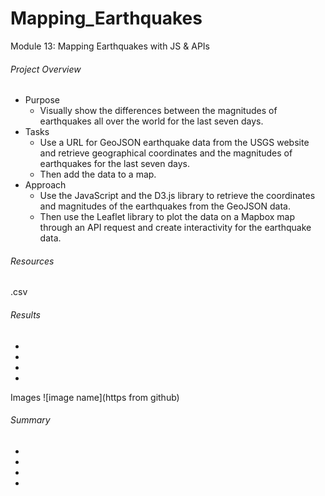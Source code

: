 # Mapping_Earthquakes
Module 13: Mapping Earthquakes with JS &amp; APIs
###### Project Overview
- Purpose
    - Visually show the differences between the magnitudes of earthquakes all over the world for the last seven days.
- Tasks
    - Use a URL for GeoJSON earthquake data from the USGS website and retrieve geographical coordinates and the magnitudes of earthquakes for the last seven days. 
    - Then add the data to a map.
- Approach
    - Use the JavaScript and the D3.js library to retrieve the coordinates and magnitudes of the earthquakes from the GeoJSON data. 
    - Then use the Leaflet library to plot the data on a Mapbox map through an API request and create interactivity for the earthquake data.
###### Resources
.csv
###### Results
-
-
-
-
Images ![image name](https from github)
###### Summary
-
-
-
-
<!--
1. []Overview of 
-->
